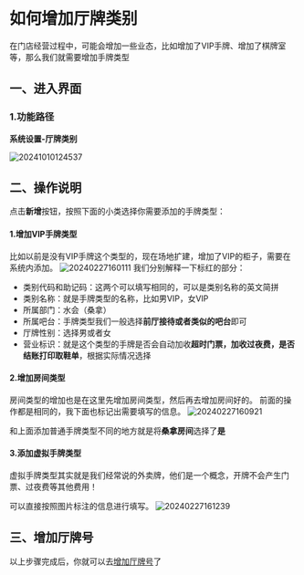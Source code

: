 # 如何增加厅牌类别
在门店经营过程中，可能会增加一些业态，比如增加了VIP手牌、增加了棋牌室等，那么我们就需要增加手牌类型
## 一、进入界面
### 1.功能路径
**系统设置-厅牌类别**

![20241010124537](https://wiki-cdsoft.oss-cn-hangzhou.aliyuncs.com/20241010124537.png)
## 二、操作说明
点击**新增**按钮，按照下面的小类选择你需要添加的手牌类型：

#### 1.增加VIP手牌类型
比如以前是没有VIP手牌这个类型的，现在场地扩建，增加了VIP的柜子，需要在系统内添加。
![20240227160111](https://wiki-cdsoft.oss-cn-hangzhou.aliyuncs.com/20240227160111.png)
我们分别解释一下标红的部分：

* 类别代码和助记码：这两个可以填写相同的，可以是类别名称的英文简拼
* 类别名称：就是手牌类型的名称，比如男VIP，女VIP
* 所属部门：水会（桑拿）
* 所属吧台：手牌类型我们一般选择**前厅接待或者类似的吧台**即可
* 厅牌性别：选择男或者女
* 营业标识：就是这个类型的手牌是否会自动加收**超时门票，加收过夜费，是否结账打印取鞋单**，根据实际情况选择

#### 2.增加房间类型
房间类型的增加也是在这里先增加房间类型，然后再去增加房间好的。
前面的操作都是相同的，我下面也标记出需要填写的信息。
![20240227160921](https://wiki-cdsoft.oss-cn-hangzhou.aliyuncs.com/20240227160921.png)

和上面添加普通手牌类型不同的地方就是将**桑拿房间**选择了**是**

#### 3.添加虚拟手牌类型
虚拟手牌类型其实就是我们经常说的外卖牌，他们是一个概念，开牌不会产生门票、过夜费等其他费用！

可以直接按照图片标注的信息进行填写。
![20240227161239](https://wiki-cdsoft.oss-cn-hangzhou.aliyuncs.com/20240227161239.png)

## 三、增加厅牌号
以上步骤完成后，你就可以去[增加厅牌号](../厅牌管理/如何增加厅牌号码.md)了